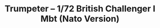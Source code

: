 ---
layout: product
title: "Trumpeter – 1/72 British Challenger I Mbt (Nato Version)"
price: "1700" 
desc: "N/A"
img_path: "/assets/img/TRU07106.webp"
brand: "N/A"
available: false
special_offer: false
new: false
soon: false
cat: "010000"
subcat: "013400"
subsubcat: "0N/A"
sifra: "TRU07106"
popular: false
spec: false
---